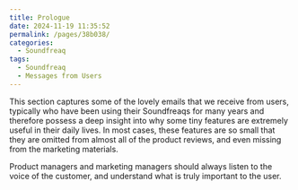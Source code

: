 ```yaml
---
title: Prologue
date: 2024-11-19 11:35:52
permalink: /pages/38b038/
categories: 
  - Soundfreaq
tags: 
  - Soundfreaq
  - Messages from Users
---
```


This section captures some of the lovely emails that we receive from users, typically who have been using their Soundfreaqs for many years and therefore possess a deep insight into why some tiny features are extremely useful in their daily lives. In most cases, these features are so small that they are omitted from almost all of the product reviews, and even missing from the marketing materials.

Product managers and marketing managers should always listen to the voice of the customer, and understand what is truly important to the user.
